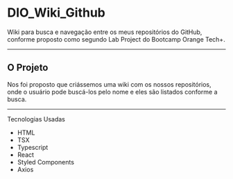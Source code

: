 # DIO_Wiki_Github
Wiki para busca e navegação entre os meus repositórios do GitHub, conforme proposto como segundo Lab Project do Bootcamp Orange Tech+.

----

## O Projeto
Nos foi proposto que criássemos uma wiki com os nossos repositórios, onde o usuário pode buscá-los pelo nome e eles são listados conforme a busca.

----

Tecnologias Usadas

- HTML
- TSX
- Typescript
- React
- Styled Components
- Axios

